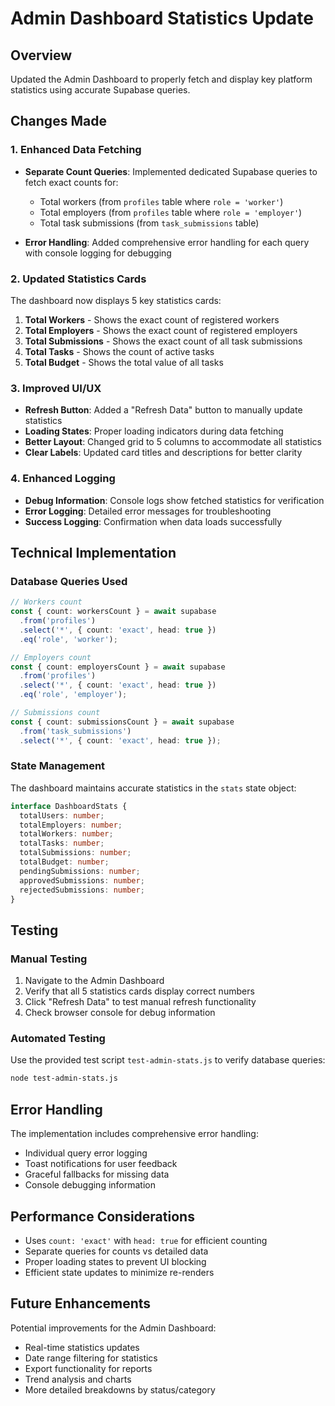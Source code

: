 # Admin Dashboard Statistics Update

## Overview
Updated the Admin Dashboard to properly fetch and display key platform statistics using accurate Supabase queries.

## Changes Made

### 1. Enhanced Data Fetching
- **Separate Count Queries**: Implemented dedicated Supabase queries to fetch exact counts for:
  - Total workers (from `profiles` table where `role = 'worker'`)
  - Total employers (from `profiles` table where `role = 'employer'`)
  - Total task submissions (from `task_submissions` table)

- **Error Handling**: Added comprehensive error handling for each query with console logging for debugging

### 2. Updated Statistics Cards
The dashboard now displays 5 key statistics cards:

1. **Total Workers** - Shows the exact count of registered workers
2. **Total Employers** - Shows the exact count of registered employers  
3. **Total Submissions** - Shows the exact count of all task submissions
4. **Total Tasks** - Shows the count of active tasks
5. **Total Budget** - Shows the total value of all tasks

### 3. Improved UI/UX
- **Refresh Button**: Added a "Refresh Data" button to manually update statistics
- **Loading States**: Proper loading indicators during data fetching
- **Better Layout**: Changed grid to 5 columns to accommodate all statistics
- **Clear Labels**: Updated card titles and descriptions for better clarity

### 4. Enhanced Logging
- **Debug Information**: Console logs show fetched statistics for verification
- **Error Logging**: Detailed error messages for troubleshooting
- **Success Logging**: Confirmation when data loads successfully

## Technical Implementation

### Database Queries Used

```typescript
// Workers count
const { count: workersCount } = await supabase
  .from('profiles')
  .select('*', { count: 'exact', head: true })
  .eq('role', 'worker');

// Employers count  
const { count: employersCount } = await supabase
  .from('profiles')
  .select('*', { count: 'exact', head: true })
  .eq('role', 'employer');

// Submissions count
const { count: submissionsCount } = await supabase
  .from('task_submissions')
  .select('*', { count: 'exact', head: true });
```

### State Management
The dashboard maintains accurate statistics in the `stats` state object:
```typescript
interface DashboardStats {
  totalUsers: number;
  totalEmployers: number;
  totalWorkers: number;
  totalTasks: number;
  totalSubmissions: number;
  totalBudget: number;
  pendingSubmissions: number;
  approvedSubmissions: number;
  rejectedSubmissions: number;
}
```

## Testing

### Manual Testing
1. Navigate to the Admin Dashboard
2. Verify that all 5 statistics cards display correct numbers
3. Click "Refresh Data" to test manual refresh functionality
4. Check browser console for debug information

### Automated Testing
Use the provided test script `test-admin-stats.js` to verify database queries:
```bash
node test-admin-stats.js
```

## Error Handling

The implementation includes comprehensive error handling:
- Individual query error logging
- Toast notifications for user feedback
- Graceful fallbacks for missing data
- Console debugging information

## Performance Considerations

- Uses `count: 'exact'` with `head: true` for efficient counting
- Separate queries for counts vs detailed data
- Proper loading states to prevent UI blocking
- Efficient state updates to minimize re-renders

## Future Enhancements

Potential improvements for the Admin Dashboard:
- Real-time statistics updates
- Date range filtering for statistics
- Export functionality for reports
- Trend analysis and charts
- More detailed breakdowns by status/category
